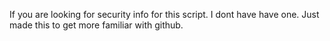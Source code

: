 If you are looking for security info for this script. I dont have have one. 
Just made this to get more familiar with github.

